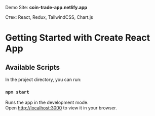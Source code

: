 Demo Site: <strong>coin-trade-app.netlify.app</strong>

Стек: React, Redux, TailwindCSS, Chart.js

# Getting Started with Create React App
## Available Scripts

In the project directory, you can run:

### `npm start`

Runs the app in the development mode.\
Open [http://localhost:3000](http://localhost:3000) to view it in your browser.

